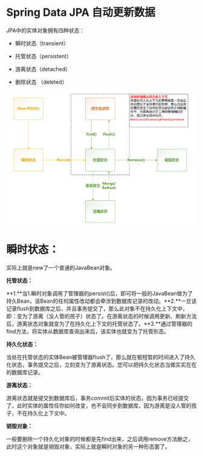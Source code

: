 # Spring Data JPA 自动更新数据

JPA中的实体对象拥有四种状态：

- 瞬时状态（transient）

- 托管状态（persistent）

- 游离状态（detached）

- 删除状态 （deleted）

  

  



![](https://github.com/SN1997/Zjyc-document/blob/master/picture/1557053311860.png)

# **瞬时状态：**

实际上就是new了一个普通的JavaBean对象。

 

**托管状态：**

**1.**当1.瞬时对象调用了管理器的persist()后，即可将一般的JavaBean做为了持久Bean，该Bean的任何属性改动都会牵涉到数据库记录的改动。**2.**一旦该记录flush到数据库之后，并且事务提交了，那么此对象不在持久化上下文中，即：变为了游离（没人管的孩子）状态了。在游离状态的时候调用更新、刷新方法后，游离状态对象就变为了在持久化上下文的托管状态了。**3.**通过管理器的find方法，将实体从数据库查询出来后，该实体也就变为了托管形态。

 

**持久化状态：**

当处在托管状态的实体Bean被管理器flush了，那么就在极短暂的时间进入了持久化状态，事务提交之后，立刻变为了游离状态。您可以把持久化状态当做实实在在的数据库记录。

 

**游离状态：**

游离状态就是提交到数据库后，事务commit后实体的状态，因为事务已经提交了，此时实体的属性任你如何改变，也不会同步到数据库，因为游离是没人管的孩子，不在持久化上下文中。

 

**销毁对象：**

一般要删除一个持久化对象的时候都是先find出来，之后调用remove方法删之，此时这个对象就是销毁对象，实际上就是瞬时对象的另一种形态罢了。